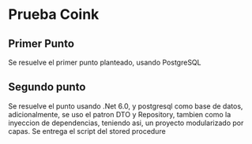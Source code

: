 # Prueba Coink

## Primer Punto
Se resuelve el primer punto planteado, usando PostgreSQL

## Segundo punto
Se resuelve el punto usando .Net 6.0, y postgresql como base de datos, adicionalmente, se uso el patron DTO y Repository, tambien como la inyeccion de dependencias, teniendo asi, un proyecto modularizado por capas.
Se entrega el script del stored procedure
